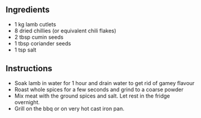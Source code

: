 ## Ingredients

- 1 kg lamb cutlets
- 8 dried chillies (or equivalent chili flakes)
- 2 tbsp cumin seeds
- 1 tbsp coriander seeds
- 1 tsp salt

## Instructions

- Soak lamb in water for 1 hour and drain water to get rid of gamey flavour
- Roast whole spices for a few seconds and grind to a coarse powder
- Mix meat with the ground spices and salt. Let rest in the fridge overnight.
- Grill on the bbq or on very hot cast iron pan.
